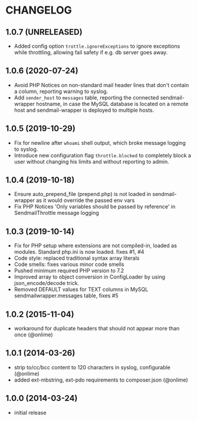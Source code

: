 # CHANGELOG

## 1.0.7 (UNRELEASED)

- Added config option `trottle.ignoreExceptions` to ignore exceptions while throttling, allowing fail safety if e.g. db server goes away.

## 1.0.6 (2020-07-24)

- Avoid PHP Notices on non-standard mail header lines that don't contain a column, reporting warning to syslog.
- Add `sender_host` to `messages` table, reporting the connected sendmail-wrapper hostname, in case the MySQL database is located on a remote host and sendmail-wrapper is deployed to multiple hosts.

## 1.0.5 (2019-10-29)

- Fix for newline after `whoami` shell output, which broke message logging to syslog.
- Introduce new configuration flag `throttle.blocked` to completely block a user without changing his limits and without reporting to admin.

## 1.0.4 (2019-10-18)

- Ensure auto_prepend_file (prepend.php) is not loaded in sendmail-wrapper as it would override the passed env vars
- Fix PHP Notices 'Only variables should be passed by reference' in SendmailThrottle message logging

## 1.0.3 (2019-10-14)

- Fix for PHP setup where extensions are not compiled-in, loaded as modules. Standard php.ini is now loaded. fixes #1, #4
- Code style: replaced traditional syntax array literals
- Code smells: fixes various minor code smells
- Pushed minimum required PHP version to 7.2
- Improved array to object conversion in ConfigLoader by using json_encode/decode trick.
- Removed DEFAULT values for TEXT columns in MySQL sendmailwrapper.messages table, fixes #5

## 1.0.2 (2015-11-04)

- workaround for duplicate headers that should not appear more than once (@onlime)

## 1.0.1 (2014-03-26)

- strip to/cc/bcc content to 120 characters in syslog, configurable (@onlime)
- added ext-mbstring, ext-pdo requirements to composer.json (@onlime)

## 1.0.0 (2014-03-24)

- initial release
